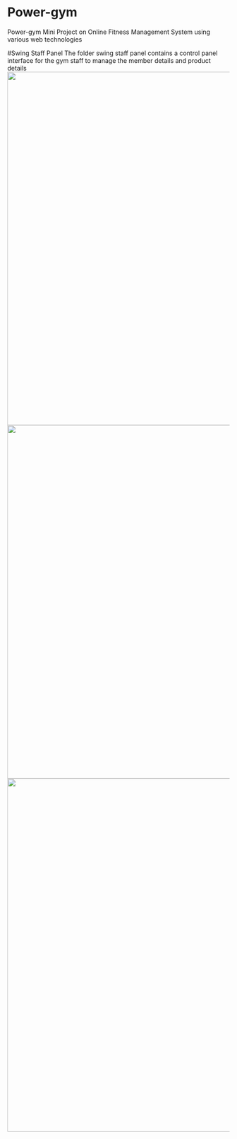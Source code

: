 # Power-gym
Power-gym  Mini Project on Online Fitness Management System using various web technologies



#Swing Staff Panel
The folder swing staff panel contains a control panel interface for the gym staff to manage the member details and product details
<img src="https://github.com/maazrk/Power-gym/blob/master/Swing%20Staff%20Panel/login.png" width="800">
<img src="https://github.com/maazrk/Power-gym/blob/master/Swing%20Staff%20Panel/dash.png" width="800">
<img src="https://github.com/maazrk/Power-gym/blob/master/Swing%20Staff%20Panel/Member.png" width="800">
